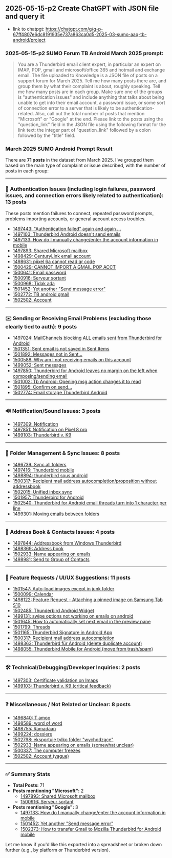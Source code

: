 ## 2025-05-15-p2 Create ChatGPT with JSON file and query it
* link to chatpgt: https://chatgpt.com/g/g-p-67ff4807e6dc8191935e737a863ca0d5-2025-03-sumo-aaq-tb-android/project

### 2025-05-15-p2 SUMO Forum TB Android March 2025 prompt:
 
> You are a Thunderbird email client expert, in particular an expert on IMAP, POP, gmail and microsoft/office 365 and hotmail and exchange email. The file uploaded to Knowledge is a JSON file of posts on a support forum for March 2025. Tell me how many posts there are, and group them by what their complaint is about, roughly speaking. Tell me how many posts are in each group. Make sure one of the groups is "authentication issues" and include anything that talks about being unable to get into their email account, a password issue, or some sort of connection error to a server that is likely to be authentication-related. Also, call out the total number of posts that mention "Microsoft" or "Google" at the end. Please link to the posts using the "question_link" field in the JSON file using the following format for the link text: the integer part of "question_link" followed by a colon followed by the "title" field.

### March 2025 SUMO Android Prompt Result

There are **71 posts** in the dataset from March 2025. I've grouped them based on the main type of complaint or issue described, with the number of posts in each group:

---

### 📌 Authentication Issues (including login failures, password issues, and connection errors likely related to authentication): **13 posts**
These posts mention failures to connect, repeated password prompts, problems importing accounts, or general account access troubles.

- [1497443: "Authentication failed" again and again ...](https://support.mozilla.org/en-US/questions/1497443)
- [1497103: Thunderbird Android doesn't send emails](https://support.mozilla.org/en-US/questions/1497103)
- [1497133: How do I manually change/enter the account information in mobile](https://support.mozilla.org/en-US/questions/1497133)
- [1497893: Shared Microsoft mailbox](https://support.mozilla.org/en-US/questions/1497893)
- [1498429: CenturyLink email account](https://support.mozilla.org/en-US/questions/1499777)
- [1498631: piixel 6a cannot read qr code](https://support.mozilla.org/en-US/questions/1498631)
- [1500429: CANNOT IMPORT A GMAIL POP ACCT](https://support.mozilla.org/en-US/questions/1500429)
- [1500641: Email password](https://support.mozilla.org/en-US/questions/1500641)
- [1500916: Serveur sortant](https://support.mozilla.org/en-US/questions/1500916)
- [1500968: Tidak ada](https://support.mozilla.org/en-US/questions/1500968)
- [1501452: Yet another "Send message error"](https://support.mozilla.org/en-US/questions/1501452)
- [1502772: TB android gmail](https://support.mozilla.org/en-US/questions/1502772)
- [1502502: Account](https://support.mozilla.org/en-US/questions/1502502)

---

### ✉️ Sending or Receiving Email Problems (excluding those clearly tied to auth): **9 posts**

- [1497024: MailChannels blocking ALL emails sent from Thunderbird for Android](https://support.mozilla.org/en-US/questions/1497024)
- [1501351: Sent email is not saved in Sent Items](https://support.mozilla.org/en-US/questions/1501351)
- [1501892: Messages not in Sent...](https://support.mozilla.org/en-US/questions/1501892)
- [1500588: Why am I not receiving emails on this account](https://support.mozilla.org/en-US/questions/1500588)
- [1499052: Sent messages](https://support.mozilla.org/en-US/questions/1499052)
- [1497850: Thunderbird for Android leaves no margin on the left when composing/sending email](https://support.mozilla.org/en-US/questions/1497850)
- [1501002: Tb Android: Opening msg action changes it to read](https://support.mozilla.org/en-US/questions/1501002)
- [1501895: Confirm on send...](https://support.mozilla.org/en-US/questions/1501895)
- [1502774: Email storage Thunderbird Android](https://support.mozilla.org/en-US/questions/1502774)

---

### 🔊 Notification/Sound Issues: **3 posts**

- [1497309: Notification](https://support.mozilla.org/en-US/questions/1497309)
- [1497851: Notification on Pixel 8 pro](https://support.mozilla.org/en-US/questions/1497851)
- [1499103: Thunderbird v. K9](https://support.mozilla.org/en-US/questions/1499103)

---

### 📁 Folder Management & Sync Issues: **8 posts**

- [1496739: Sync all folders](https://support.mozilla.org/en-US/questions/1496739)
- [1497416: Thunderbird mobile](https://support.mozilla.org/en-US/questions/1497416)
- [1498894: thunderbird sous android](https://support.mozilla.org/en-US/questions/1498894)
- [1500317: Recipient mail address autocompletion/proposition without addressbook](https://support.mozilla.org/en-US/questions/1500317)
- [1502015: Unified inbox sync](https://support.mozilla.org/en-US/questions/1502015)
- [1501957: Thunderbird for Android](https://support.mozilla.org/en-US/questions/1501957)
- [1502540: Thunderbird for Android email threads turn into 1 character per line](https://support.mozilla.org/en-US/questions/1502540)
- [1499301: Moving emails between folders](https://support.mozilla.org/en-US/questions/1499301)

---

### 👥 Address Book & Contacts Issues: **4 posts**

- [1497844: Addressbook from Windows Thunderbird](https://support.mozilla.org/en-US/questions/1497844)
- [1498369: Address book](https://support.mozilla.org/en-US/questions/1498369)
- [1502933: Name appearing on emails](https://support.mozilla.org/en-US/questions/1502933)
- [1498981: Send to Group of Contacts](https://support.mozilla.org/en-US/questions/1498981)

---

### 📱 Feature Requests / UI/UX Suggestions: **11 posts**

- [1501547: Auto-load images except in junk folder](https://support.mozilla.org/en-US/questions/1501547)
- [1500099: Calendar](https://support.mozilla.org/en-US/questions/1500099)
- [1498122: Feature Request - Attaching a pinned image on Samsung Tab S10](https://support.mozilla.org/en-US/questions/1498122)
- [1502485: Thunderbird Android Widget](https://support.mozilla.org/en-US/questions/1502485)
- [1499131: swipe options not working on emails on android](https://support.mozilla.org/en-US/questions/1499131)
- [1501645: How to automatically set next email in the preview pane](https://support.mozilla.org/en-US/questions/1501645)
- [1501799: Threads](https://support.mozilla.org/en-US/questions/1501799)
- [1501165: Thunderbird Signature in Android App](https://support.mozilla.org/en-US/questions/1501165)
- [1500317: Recipient mail address autocompletion](https://support.mozilla.org/en-US/questions/1500317)
- [1498363: Thunderbird für Android (delete duplicate account)](https://support.mozilla.org/en-US/questions/1498363)
- [1498055: Thunderbird Mobile for Android (move from trash/spam)](https://support.mozilla.org/en-US/questions/1498055)

---

### 🛠️ Technical/Debugging/Developer Inquiries: **2 posts**

- [1497303: Certificate validation on Imaps](https://support.mozilla.org/en-US/questions/1497303)
- [1499103: Thunderbird v. K9 (critical feedback)](https://support.mozilla.org/en-US/questions/1499103)

---

### ❓ Miscellaneous / Not Related or Unclear: **8 posts**

- [1496840: T amoo](https://support.mozilla.org/en-US/questions/1496840)
- [1498589: word of word](https://support.mozilla.org/en-US/questions/1498589)
- [1498755: Ramadaan](https://support.mozilla.org/en-US/questions/1498755)
- [1499224: dossiers](https://support.mozilla.org/en-US/questions/1499224)
- [1502798: eksportuje tylko folder "wychodzące"](https://support.mozilla.org/en-US/questions/1502798)
- [1502933: Name appearing on emails (somewhat unclear)](https://support.mozilla.org/en-US/questions/1502933)
- [1500337: The computer freezes](https://support.mozilla.org/en-US/questions/1500337)
- [1502502: Account (vague)](https://support.mozilla.org/en-US/questions/1502502)

---

### ✅ Summary Stats

- **Total Posts:** 71
- **Posts mentioning "Microsoft":** 2
  - [1497893: Shared Microsoft mailbox](https://support.mozilla.org/en-US/questions/1497893)
  - [1500916: Serveur sortant](https://support.mozilla.org/en-US/questions/1500916)
- **Posts mentioning "Google":** 3
  - [1497133: How do I manually change/enter the account information in mobile](https://support.mozilla.org/en-US/questions/1497133)
  - [1501452: Yet another "Send message error"](https://support.mozilla.org/en-US/questions/1501452)
  - [1502373: How to transfer Gmail to Mozilla Thunderbird for Android mobile](https://support.mozilla.org/en-US/questions/1502373)

Let me know if you'd like this exported into a spreadsheet or broken down further (e.g., by platform or Thunderbird version).
